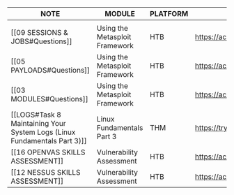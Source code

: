
| NOTE                                                                     | MODULE                         | PLATFORM | LINK TO LAB                                            |
| ------------------------------------------------------------------------ | ------------------------------ | -------- | ------------------------------------------------------ |
|                                                                          |                                |          |                                                        |
| [[09 SESSIONS & JOBS#Questions]]                                         | Using the Metasploit Framework | HTB      | https://academy.hackthebox.com/module/39/section/415   |
| [[05 PAYLOADS#Questions]]                                                | Using the Metasploit Framework | HTB      | https://academy.hackthebox.com/module/39/section/407   |
| [[03 MODULES#Questions]]                                                 | Using the Metasploit Framework | HTB      | https://academy.hackthebox.com/module/39/section/404   |
| [[LOGS#Task 8 Maintaining Your System Logs (Linux Fundamentals Part 3)]] | Linux Fundamentals Part 3      | THM      | https://tryhackme.com/room/linuxfundamentalspart3      |
| [[16 OPENVAS SKILLS ASSESSMENT]]                                         | Vulnerability Assessment       | HTB      | https://academy.hackthebox.com/module/108/section/1516 |
| [[12 NESSUS SKILLS ASSESSMENT]]                                          | Vulnerability Assessment       | HTB      | https://academy.hackthebox.com/module/108/section/1233 |
